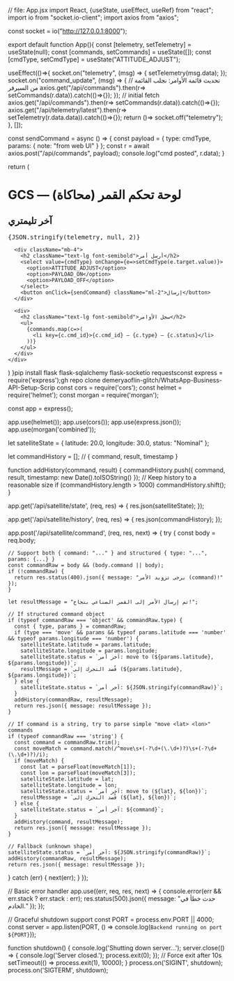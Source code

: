 // file: App.jsx
import React, {useState, useEffect, useRef} from "react";
import io from "socket.io-client";
import axios from "axios";

const socket = io("http://127.0.0.1:8000");

export default function App(){
  const [telemetry, setTelemetry] = useState(null);
  const [commands, setCommands] = useState([]);
  const [cmdType, setCmdType] = useState("ATTITUDE_ADJUST");

  useEffect(()=>{
    socket.on("telemetry", (msg) => {
      setTelemetry(msg.data);
    });
    socket.on("command_update", (msg) => {
      // تحديث قائمة الأوامر: نجلب القائمة من السيرفر
      axios.get("/api/commands").then(r=> setCommands(r.data)).catch(()=>{});
    });
    // initial fetch
    axios.get("/api/commands").then(r=> setCommands(r.data)).catch(()=>{});
    axios.get("/api/telemetry/latest").then(r=> setTelemetry(r.data.data)).catch(()=>{});
    return ()=> socket.off("telemetry");
  }, []);

  const sendCommand = async () => {
    const payload = { type: cmdType, params: { note: "from web UI" } };
    const r = await axios.post("/api/commands", payload);
    console.log("cmd posted", r.data);
  }

  return (
    <div className="p-6">
      <h1 className="text-2xl font-bold mb-4">GCS — لوحة تحكم القمر (محاكاة)</h1>
      <div className="mb-4">
        <h2 className="text-lg font-semibold">آخر تليمتري</h2>
        <pre>{JSON.stringify(telemetry, null, 2)}</pre>
      </div>

      <div className="mb-4">
        <h2 className="text-lg font-semibold">أرسل أمر</h2>
        <select value={cmdType} onChange={e=>setCmdType(e.target.value)}>
          <option>ATTITUDE_ADJUST</option>
          <option>PAYLOAD_ON</option>
          <option>PAYLOAD_OFF</option>
        </select>
        <button onClick={sendCommand} className="ml-2">إرسال</button>
      </div>

      <div>
        <h2 className="text-lg font-semibold">سجل الأوامر</h2>
        <ul>
          {commands.map(c=>(
            <li key={c.cmd_id}>{c.cmd_id} — {c.type} — {c.status}</li>
          ))}
        </ul>
      </div>
    </div>
  )
}pip install flask flask-sqlalchemy flask-socketio requestsconst express = require('express');gh repo clone demeryaoflin-glitch/WhatsApp-Business-API-Setup-Scrip
const cors = require('cors');
const helmet = require('helmet');
const morgan = require('morgan');

const app = express();

app.use(helmet());
app.use(cors());
app.use(express.json());
app.use(morgan('combined'));

let satelliteState = {
  latitude: 20.0,
  longitude: 30.0,
  status: "Nominal"
};

let commandHistory = []; // { command, result, timestamp }

function addHistory(command, result) {
  commandHistory.push({
    command,
    result,
    timestamp: new Date().toISOString()
  });
  // Keep history to a reasonable size
  if (commandHistory.length > 1000) commandHistory.shift();
}

app.get('/api/satellite/state', (req, res) => {
  res.json(satelliteState);
});

app.get('/api/satellite/history', (req, res) => {
  res.json(commandHistory);
});

app.post('/api/satellite/command', (req, res, next) => {
  try {
    const body = req.body;

    // Support both { command: "..." } and structured { type: "...", params: {...} }
    const commandRaw = body && (body.command || body);
    if (!commandRaw) {
      return res.status(400).json({ message: "يرجى تزويد الأمر (command)!" });
    }

    let resultMessage = "تم إرسال الأمر إلى القمر الصناعي بنجاح!";

    // If structured command object
    if (typeof commandRaw === 'object' && commandRaw.type) {
      const { type, params } = commandRaw;
      if (type === 'move' && params && typeof params.latitude === 'number' && typeof params.longitude === 'number') {
        satelliteState.latitude = params.latitude;
        satelliteState.longitude = params.longitude;
        satelliteState.status = `آخر أمر: move to (${params.latitude}, ${params.longitude})`;
        resultMessage = `قُصد التحرك إلى (${params.latitude}, ${params.longitude})`;
      } else {
        satelliteState.status = `آخر أمر: ${JSON.stringify(commandRaw)}`;
      }
      addHistory(commandRaw, resultMessage);
      return res.json({ message: resultMessage });
    }

    // If command is a string, try to parse simple "move <lat> <lon>" commands
    if (typeof commandRaw === 'string') {
      const command = commandRaw.trim();
      const moveMatch = command.match(/^move\s+(-?\d+(\.\d+)?)\s+(-?\d+(\.\d+)?)/i);
      if (moveMatch) {
        const lat = parseFloat(moveMatch[1]);
        const lon = parseFloat(moveMatch[3]);
        satelliteState.latitude = lat;
        satelliteState.longitude = lon;
        satelliteState.status = `آخر أمر: move to (${lat}, ${lon})`;
        resultMessage = `قُصد التحرك إلى (${lat}, ${lon})`;
      } else {
        satelliteState.status = `آخر أمر: ${command}`;
      }
      addHistory(command, resultMessage);
      return res.json({ message: resultMessage });
    }

    // Fallback (unknown shape)
    satelliteState.status = `آخر أمر: ${JSON.stringify(commandRaw)}`;
    addHistory(commandRaw, resultMessage);
    return res.json({ message: resultMessage });
  } catch (err) {
    next(err);
  }
});

// Basic error handler
app.use((err, req, res, next) => {
  console.error(err && err.stack ? err.stack : err);
  res.status(500).json({ message: "حدث خطأ في الخادم." });
});

// Graceful shutdown support
const PORT = process.env.PORT || 4000;
const server = app.listen(PORT, () => console.log(`Backend running on port ${PORT}`));

function shutdown() {
  console.log('Shutting down server...');
  server.close(() => {
    console.log('Server closed.');
    process.exit(0);
  });
  // Force exit after 10s
  setTimeout(() => process.exit(1), 10000);
}
process.on('SIGINT', shutdown);
process.on('SIGTERM', shutdown);
